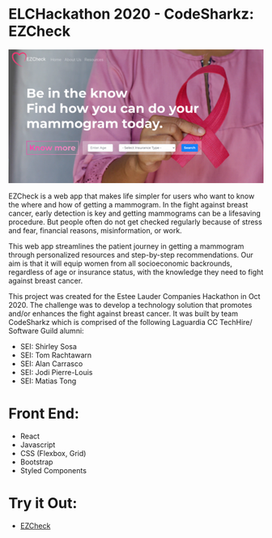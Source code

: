 # ELCHackathon 2020 - CodeSharkz: EZCheck 
![EZCheck Landing Page](/team-project/public/ezcheck.png)<br/>

EZCheck is a web app that makes life simpler for users who want to know the where and how of getting a mammogram. In the fight against breast cancer, early detection is key and getting mammograms can be a lifesaving procedure. But people often do not get checked regularly because of stress and fear, financial reasons, misinformation, or work.

This web app streamlines the patient journey in getting a mammogram through personalized resources and step-by-step recommendations. Our aim is that it will equip women from all socioeconomic backrounds, regardless of age or insurance status, with the knowledge they need to fight against breast cancer.

This project was created for the Estee Lauder Companies Hackathon in Oct 2020. The challenge was to develop a technology solution that promotes and/or enhances the fight against breast cancer. It was built by team CodeSharkz which is comprised of the following Laguardia CC TechHire/ Software Guild alumni:

* SEI: Shirley Sosa
* SEI: Tom Rachtawarn
* SEI: Alan Carrasco
* SEI: Jodi Pierre-Louis 
* SEI: Matias Tong

# Front End:
* React
* Javascript
* CSS (Flexbox, Grid)
* Bootstrap
* Styled Components


# Try it Out:
* [EZCheck](https://sharp-wiles-a65094.netlify.app)



